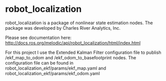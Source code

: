 robot_localization
==================

robot_localization is a package of nonlinear state estimation nodes. The package was developed by Charles River Analytics, Inc.

Please see documentation here: http://docs.ros.org/melodic/api/robot_localization/html/index.html

For this project I use the Extended Kalman Filter configuration file to publish /ekf_map_to_odom and /ekf_odom_to_basefootprint nodes. The configuration file can be found in robot_localization_ekf/params/ekf_map.yaml and robot_localization_ekf/params/ekf_odom.yaml
